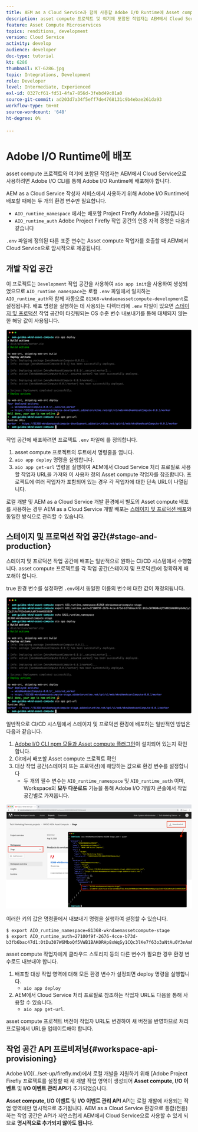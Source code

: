 ```yaml
---
title: AEM as a Cloud Service과 함께 사용할 Adobe I/O Runtime에 Asset compute 작업자 배포
description: asset compute 프로젝트 및 여기에 포함된 작업자는 AEM에서 Cloud Service으로 사용하려면 Adobe I/O Runtime에 배포해야 합니다.
feature: Asset Compute Microservices
topics: renditions, development
version: Cloud Service
activity: develop
audience: developer
doc-type: tutorial
kt: 6286
thumbnail: KT-6286.jpg
topic: Integrations, Development
role: Developer
level: Intermediate, Experienced
exl-id: 0327cf61-fd51-4fa7-856d-3febd49c01a0
source-git-commit: ad203d7a34f5eff7de4768131c9b4ebae261da93
workflow-type: tm+mt
source-wordcount: '648'
ht-degree: 0%

---
```


# Adobe I/O Runtime에 배포

asset compute 프로젝트와 여기에 포함된 작업자는 AEM에서 Cloud Service으로 사용하려면 Adobe I/O CLI를 통해 Adobe I/O Runtime에 배포해야 합니다.

AEM as a Cloud Service 작성자 서비스에서 사용하기 위해 Adobe I/O Runtime에 배포할 때에는 두 개의 환경 변수만 필요합니다.

+ `AIO_runtime_namespace` 에서는 배포할 Project Firefly Adobe을 가리킵니다
+ `AIO_runtime_auth` Adobe Project Firefly 작업 공간의 인증 자격 증명은 다음과 같습니다

`.env` 파일에 정의된 다른 표준 변수는 Asset compute 작업자를 호출할 때 AEM에서 Cloud Service으로 암시적으로 제공됩니다.

## 개발 작업 공간

이 프로젝트는 `Development` 작업 공간을 사용하여 `aio app init`을 사용하여 생성되었으므로 `AIO_runtime_namespace`는 로컬 `.env` 파일에서 일치하는 `AIO_runtime_auth`와 함께 자동으로 `81368-wkndaemassetcompute-development`로 설정됩니다.  배포 명령을 실행하는 데 사용되는 디렉터리에 `.env` 파일이 있으면 [스테이지 및 프로덕션](#stage-and-production) 작업 공간이 타깃팅되는 OS 수준 변수 내보내기를 통해 대체되지 않는 한 해당 값이 사용됩니다.

![.env 변수를 사용하여 앱 배포](./assets/runtime/development__aio.png)

작업 공간에 배포하려면 프로젝트 `.env` 파일에 를 정의합니다.

1. asset compute 프로젝트의 루트에서 명령줄을 엽니다.
1. `aio app deploy` 명령을 실행합니다.
1. `aio app get-url` 명령을 실행하여 AEM에서 Cloud Service 처리 프로필로 사용할 작업자 URL을 가져와 이 사용자 정의 Asset compute 작업자를 참조합니다. 프로젝트에 여러 작업자가 포함되어 있는 경우 각 작업자에 대한 단속 URL이 나열됩니다.

로컬 개발 및 AEM as a Cloud Service 개발 환경에서 별도의 Asset compute 배포를 사용하는 경우 AEM as a Cloud Service 개발 배포는 [스테이지 및 프로덕션 배포](#stage-and-production)와 동일한 방식으로 관리할 수 있습니다.

## 스테이지 및 프로덕션 작업 공간{#stage-and-production}

스테이지 및 프로덕션 작업 공간에 배포는 일반적으로 원하는 CI/CD 시스템에서 수행합니다. asset compute 프로젝트를 각 작업 공간(스테이지 및 프로덕션)에 정확하게 배포해야 합니다.

true 환경 변수를 설정하면 `.env`에서 동일한 이름의 변수에 대한 값이 재정의됩니다.

![내보내기 변수를 사용하여 앱 배포](./assets/runtime/stage__export-and-aio.png)

일반적으로 CI/CD 시스템에서 스테이지 및 프로덕션 환경에 배포하는 일반적인 방법은 다음과 같습니다.

1. [Adobe I/O CLI npm 모듈과 Asset compute 플러그인](../set-up/development-environment.md#aio)이 설치되어 있는지 확인합니다.
1. Git에서 배포할 Asset compute 프로젝트 확인
1. 대상 작업 공간(스테이지 또는 프로덕션)에 해당하는 값으로 환경 변수를 설정합니다
   + 두 개의 필수 변수는 `AIO_runtime_namespace` 및 `AIO_runtime_auth` 이며, Workspace의 __모두 다운로드__ 기능을 통해 Adobe I/O 개발자 콘솔에서 작업 공간별로 가져옵니다.

![Adobe 개발자 콘솔 - AIO 런타임 네임스페이스 및 인증](./assets/runtime/stage-auth-namespace.png)

이러한 키의 값은 명령줄에서 내보내기 명령을 실행하여 설정할 수 있습니다.

```
$ export AIO_runtime_namespace=81368-wkndaemassetcompute-stage
$ export AIO_runtime_auth=27100f9f-2676-4cce-b73d-b3fb6bac47d1:0tDu307W6MboQf5VWB1BAK0RHp8xWqSy1CQc3lKe7f63o3aNtAu0Y3nAmN56502W
```

asset compute 작업자에게 클라우드 스토리지 등의 다른 변수가 필요한 경우 환경 변수로도 내보내야 합니다.

1. 배포할 대상 작업 영역에 대해 모든 환경 변수가 설정되면 deploy 명령을 실행합니다.
   + `aio app deploy`
1. AEM에서 Cloud Service 처리 프로필로 참조하는 작업자 URL도 다음을 통해 사용할 수 있습니다.
   + `aio app get-url`.

asset compute 프로젝트 버전이 작업자 URL도 변경하여 새 버전을 반영하므로 처리 프로필에서 URL을 업데이트해야 합니다.

## 작업 공간 API 프로비저닝{#workspace-api-provisioning}

Adobe I/O](../set-up/firefly.md)에서 로컬 개발을 지원하기 위해 [Adobe Project Firefly 프로젝트를 설정할 때 새 개발 작업 영역이 생성되어 __Asset compute, I/O 이벤트__ 및 __I/O 이벤트 관리 API__&#x200B;가 추가되었습니다.

__Asset compute, I/O 이벤트__ 및 __I/O 이벤트 관리 API__ API는 로컬 개발에 사용되는 작업 영역에만 명시적으로 추가됩니다. AEM as a Cloud Service 환경으로 통합(전용)하는 작업 공간은 API가 자연스럽게 AEM에서 Cloud Service으로 사용할 수 있게 되므로 __명시적으로 추가되지 않아도 됩니다.__
